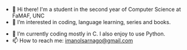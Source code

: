 - 👋 Hi there! I'm a student in the second year of Computer Science at FaMAF, UNC
- 👀 I’m interested in coding, language learning, series and books.


<!---
imasarnago/imasarnago is a ✨ special ✨ repository because its `README.md` (this file) appears on your GitHub profile.
You can click the Preview link to take a look at your changes.
--->

- 🌱 I’m currently coding mostly in C. I also enjoy to use Python.   
- 📫 How to reach me: imanolsarnago@gmail.com
